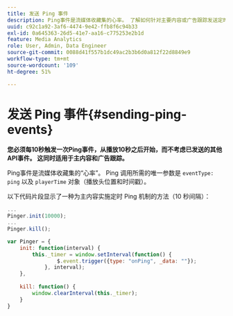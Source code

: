 ```yaml
---
title: 发送 Ping 事件
description: Ping事件是流媒体收藏集的心率。 了解如何针对主要内容或广告跟踪发送定时 Ping。
uuid: c92c1a92-3af6-4474-9e42-ffb8f6c94b33
exl-id: 0a645363-26d5-41e7-aa16-c775253e2b1d
feature: Media Analytics
role: User, Admin, Data Engineer
source-git-commit: 0088d41f557b1dc49ac2b3b6d0a812f22d8849e9
workflow-type: tm+mt
source-wordcount: '109'
ht-degree: 51%

---
```


# 发送 Ping 事件{#sending-ping-events}

**您必须每10秒触发一次Ping事件，从播放10秒之后开始，而不考虑已发送的其他API事件。 这同时适用于主内容和广告跟踪。**

Ping事件是流媒体收藏集的“心率”。 Ping 调用所需的唯一参数是 `eventType: ping` 以及 `playerTime` 对象（播放头位置和时间戳）。

以下代码片段显示了一种为主内容实施定时 Ping 机制的方法（10 秒间隔）：

```js
... 
Pinger.init(10000); 
... 
Pinger.kill();

var Pinger = { 
    init: function(interval) { 
        this._timer = window.setInterval(function() { 
                $.event.trigger({type: "onPing", _data: ""}); 
            }, interval); 
    }, 
     
    kill: function() { 
        window.clearInterval(this._timer); 
    } 
}
```
